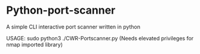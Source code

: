 # Python-port-scanner
A simple CLI interactive port scanner written in python



USAGE: sudo python3 ./CWR-Portscanner.py                                (Needs elevated privileges for nmap imported library)
